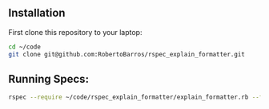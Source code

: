 ## Installation

First clone this repository to your laptop:

```bash
cd ~/code
git clone git@github.com:RobertoBarros/rspec_explain_formatter.git
```

## Running Specs:

```bash
rspec --require ~/code/rspec_explain_formatter/explain_formatter.rb --format ExplainFormatter
```
